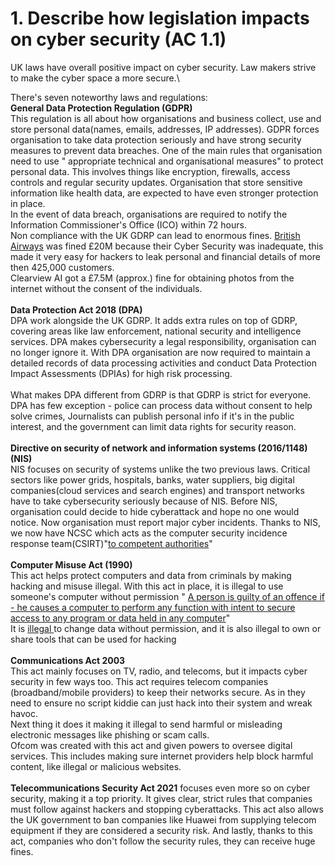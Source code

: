 # 1. Describe how legislation impacts on cyber security (AC 1.1)

UK laws have overall positive impact on cyber security. Law makers strive to make the cyber space a more secure.\


There's seven noteworthy laws and regulations:\
**General Data Protection Regulation (GDPR)**\
This regulation is all about how organisations and business collect, use and store personal data(names, emails, addresses, IP addresses). GDPR forces organisation to take data protection seriously and have strong security measures to prevent data breaches. One of the main rules that organisation need to use " appropriate technical and organisational measures" to protect personal data. This involves things like encryption, firewalls, access controls and regular security updates. Organisation that store sensitive information like health data, are expected to have even stronger protection in place.\
In the event of data breach, organisations are required to notify the Information Commissioner's Office (ICO) within 72 hours.\
Non compliance with the UK GDRP can lead to enormous fines. [British Airways](https://legalvision.co.uk/data-privacy-it/biggest-fines-ico/) was fined £20M because their Cyber Security was inadequate, this made it very easy for hackers to leak personal and financial details of more then 425,000 customers.\
Clearview AI got a £7.5M (approx.) fine for obtaining photos from the internet without the consent of the individuals.\
\
**Data Protection Act 2018 (DPA)**\
DPA work alongside the UK GDRP. It adds extra rules on top of GDRP, covering areas like law enforcement, national security and intelligence services. DPA makes cybersecurity a legal responsibility, organisation can no longer ignore it. With DPA organisation are now required to maintain a detailed records of data processing activities and conduct Data Protection Impact Assessments (DPIAs) for high risk processing.\
\
What makes DPA different from GDRP is that GDRP is strict for everyone. DPA has few exception - police can process data without consent to help solve crimes, Journalists can publish personal info if it's in the public interest, and the government can limit data rights for security reason.\
&#x20;\
**Directive on security of network and information systems (2016/1148) (NIS)**\
NIS focuses on security of systems unlike the two previous laws. Critical sectors like power grids, hospitals, banks, water suppliers, big digital companies(cloud services and search engines) and transport networks have to take cybersecurity seriously because of NIS. Before NIS, organisation could decide to hide cyberattack and hope no one would notice. Now organisation must report major cyber incidents.  Thanks to NIS, we now have NCSC which acts as the computer security incidence response team(CSIRT)"[to competent authorities](https://ico.org.uk/for-organisations/the-guide-to-nis/the-role-of-the-national-cyber-security-centre-ncsc/)"\
\
**Computer Misuse Act (1990)**\
This act helps protect computers and data from criminals by making hacking and misuse illegal. With this act in place, it is illegal to use someone's computer without permission " [A person is guilty of an offence if - he causes a computer to perform any function with intent to secure access to any program or data held in any computer](https://www.legislation.gov.uk/ukpga/1990/18/section/1)"\
It is [illegal ](https://www.nationalcrimeagency.gov.uk/who-we-are/publications/523-cyber-choices-hacking-it-legal-computer-misuse-act-1990/file)to change data without permission, and it is also illegal to own or share tools that can be used for hacking\
\
**Communications Act 2003**\
This act mainly focuses on TV, radio, and telecoms, but it impacts cyber security in few ways too. This act requires telecom companies (broadband/mobile providers) to keep their networks secure. As in they need to ensure no script kiddie can just hack into their system and wreak havoc.\
Next thing it does it making it illegal to send harmful or misleading electronic messages like phishing or scam calls. \
Ofcom was created with this act and given powers to oversee digital services. This includes making sure internet providers help block harmful content, like illegal or malicious websites.\
\
**Telecommunications Security Act 2021** focuses even more so on cyber security, making it a top priority. It gives clear, strict rules that companies must follow against hackers and stopping cyberattacks. This act also allows the UK government to ban companies like Huawei from supplying telecom equipment if they are considered a security risk. And lastly, thanks to this act, companies who don't follow the security rules, they can receive huge fines.
